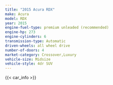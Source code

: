 ```yaml
---
title: "2015 Acura RDX"
make: Acura
model: RDX
year: 2015
engine-fuel-type: premium unleaded (recommended)
engine-hp: 273
engine-cylinders: 6
transmission-type: Automatic
driven-wheels: all wheel drive
number-of-doors: 4
market-category: Crossover,Luxury
vehicle-size: Midsize
vehicle-style: 4dr SUV
---
```


{{< car_info >}}
